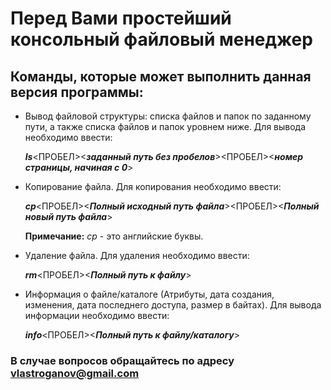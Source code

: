 # Перед Вами простейший консольный файловый менеджер

## Команды, которые может выполнить данная версия программы:
- Вывод файловой структуры: списка файлов и папок по заданному пути,
  а также списка файлов и папок уровнем ниже.
  Для вывода необходимо ввести: 
  
  ***ls***<ПРОБЕЛ><***заданный путь без пробелов***><ПРОБЕЛ><***номер страницы, начиная с 0***>

- Копирование файла.
  Для копирования необходимо ввести: 
  
  ***cp***<ПРОБЕЛ><***Полный исходный путь файла***><ПРОБЕЛ><***Полный новый путь файла***> 
  
  **Примечание:** _cp_ - это английские буквы.

- Удаление файла.
  Для удаления необходимо ввести: 
  
  ***rm***<ПРОБЕЛ><***Полный путь к файлу***>

- Информация о файле/каталоге (Атрибуты, дата создания, изменения, дата последнего доступа, размер в байтах).
  Для вывода информации необходимо ввести: 
  
  ***info***<ПРОБЕЛ><***Полный путь к файлу/каталогу***>

### В случае вопросов обращайтесь по адресу vlastroganov@gmail.com

